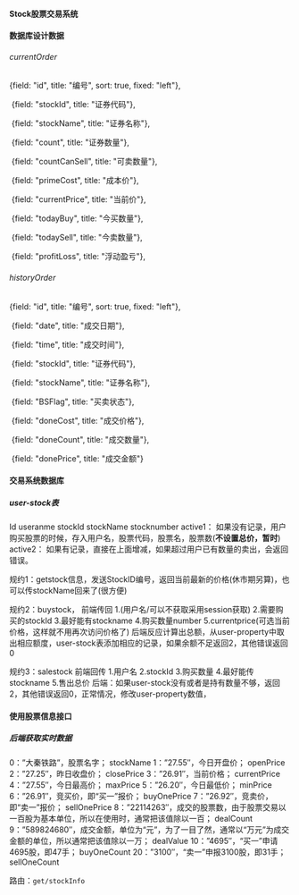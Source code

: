 #### Stock股票交易系统



#### 数据库设计数据

###### currentOrder

{field: "id", title: "编号", sort: true, fixed: "left"},

​        {field: "stockId", title: "证券代码"},

​        {field: "stockName", title: "证券名称"},

​        {field: "count", title: "证券数量"},

​        {field: "countCanSell", title: "可卖数量"},

​        {field: "primeCost", title: "成本价"},

​        {field: "currentPrice", title: "当前价"},

​        {field: "todayBuy", title: "今买数量"},

​        {field: "todaySell", title: "今卖数量"},

​        {field: "profitLoss", title: "浮动盈亏"},



###### historyOrder

{field: "id", title: "编号", sort: true, fixed: "left"},

​        {field: "date", title: "成交日期"},

​        {field: "time", title: "成交时间"},

​        {field: "stockId", title: "证券代码"},

​        {field: "stockName", title: "证券名称"},

​        {field: "BSFlag", title: "买卖状态"},

​        {field: "doneCost", title: "成交价格"},

​        {field: "doneCount", title: "成交数量"},

​        {field: "donePrice", title: "成交金额"}

#### 交易系统数据库
##### user-stock表
Id useranme stockId stockName stocknumber 
active1： 如果没有记录，用户购买股票的时候，存入用户名，股票代码，股票名，股票数(**不设置总价，暂时**)
active2： 如果有记录，直接在上面增减，如果超过用户已有数量的卖出，会返回错误。

规约1：getstock信息，发送StockID编号，返回当前最新的价格(休市期另算)，也可以传stockName回来了(很方便)

规约2：buystock，
前端传回
1.(用户名/可以不获取采用session获取)
2.需要购买的stockId
3.最好能有stockname
4.购买数量number
5.currentprice(可选当前价格，这样就不用再次访问价格了)
后端反应计算出总额，从user-property中取出相应额度，user-stock表添加相应的记录，如果余额不足返回2，其他错误返回0

规约3：salestock
前端回传
1.用户名
2.stockId
3.购买数量
4.最好能传stockname
5.售出总价
后端：如果user-stock没有或者是持有数量不够，返回2，其他错误返回0，正常情况，修改user-property数值，

#### 使用股票信息接口

##### 后端获取实时数据

0：”大秦铁路”，股票名字； stockName
1：”27.55″，今日开盘价； openPrice
2：”27.25″，昨日收盘价； closePrice
3：”26.91″，当前价格； currentPrice
4：”27.55″，今日最高价； maxPrice
5：”26.20″，今日最低价； minPrice
6：”26.91″，竞买价，即“买一”报价； buyOnePrice
7：”26.92″，竞卖价，即“卖一”报价； sellOnePrice
8：”22114263″，成交的股票数，由于股票交易以一百股为基本单位，所以在使用时，通常把该值除以一百； dealCount
9：”589824680″，成交金额，单位为“元”，为了一目了然，通常以“万元”为成交金额的单位，所以通常把该值除以一万； dealValue
10：”4695″，“买一”申请4695股，即47手； buyOneCount
20：”3100″，“卖一”申报3100股，即31手； sellOneCount

路由：`get/stockInfo`